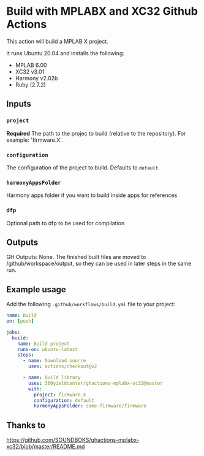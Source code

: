 # Build with MPLABX and XC32 Github Actions

This action will build a MPLAB X project.

It runs Ubuntu 20.04 and installs the following:

- MPLAB 6.00
- XC32 v3.01
- Harmony v2.02b
- Ruby (2.7.2)

## Inputs

### `project`

**Required** The path to the projec to build (relative to the repository). For example: 'firmware.X'.

### `configuration`

The configuration of the project to build. Defaults to `default`.

### `harmonyAppsFolder`

Harmony apps folder if you want to build inside apps for references

### `dfp`

Optional path to dfp to be used for compilation

## Outputs

GH Outputs: None.
The finished built files are moved to /github/workspace/output, so they can be used in later steps in the same run.

## Example usage

Add the following `.github/workflows/build.yml` file to your project:

```yaml
name: Build
on: [push]

jobs:
  build:
    name: Build project
    runs-on: ubuntu-latest
    steps:
      - name: Download source
        uses: actions/checkout@v2

      - name: Build library
        uses: 360yieldcenter/ghactions-mplabx-xc32@master
        with:
          project: firmware.X
          configuration: default
          harmonyAppsFolder: some-firmware/firmware
```

## Thanks to
https://github.com/SOUNDBOKS/ghactions-mplabx-xc32/blob/master/README.md
